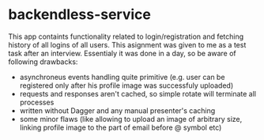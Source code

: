 # backendless-service
This app containts functionality related to login/registration and fetching history of all logins of all users. 
This asignment was given to me as a test task after an interview. Essentialy it was done in a day, so be aware of following drawbacks:
- asynchroneus events handling quite primitive (e.g. user can be registered only after his profile image was successfuly uploaded)
- requests and responses aren't cached, so simple rotate will terminate all processes
- written without Dagger and any manual presenter's caching
- some minor flaws (like allowing to upload an image of arbitrary size, linking profile image to the part of email before @ symbol etc)
